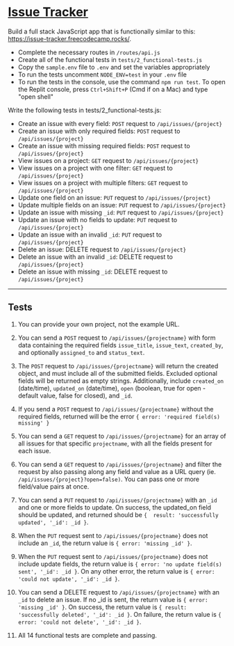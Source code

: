 # [Issue Tracker](https://www.freecodecamp.org/learn/quality-assurance/quality-assurance-projects/issue-tracker)

Build a full stack JavaScript app that is functionally similar to this: https://issue-tracker.freecodecamp.rocks/. 

* Complete the necessary routes in `/routes/api.js`
* Create all of the functional tests in `tests/2_functional-tests.js`
* Copy the `sample.env` file to `.env` and set the variables appropriately
* To run the tests uncomment `NODE_ENV=test` in your `.env` file
* To run the tests in the console, use the command `npm run test`. To open the Replit console, press `Ctrl+Shift+P` (Cmd if on a Mac) and type "open shell"

Write the following tests in tests/2_functional-tests.js:

* Create an issue with every field: `POST` request to `/api/issues/{project}`
* Create an issue with only required fields: `POST` request to `/api/issues/{project}`
* Create an issue with missing required fields: `POST` request to `/api/issues/{project}`
* View issues on a project: `GET` request to `/api/issues/{project}`
* View issues on a project with one filter: `GET` request to `/api/issues/{project}`
* View issues on a project with multiple filters: `GET` request to `/api/issues/{project}`
* Update one field on an issue: `PUT` request to `/api/issues/{project}`
* Update multiple fields on an issue: `PUT` request to `/api/issues/{project}`
* Update an issue with missing `_id`: `PUT` request to `/api/issues/{project}`
* Update an issue with no fields to update: `PUT` request to `/api/issues/{project}`
* Update an issue with an invalid `_id`: `PUT` request to `/api/issues/{project}`
* Delete an issue: DELETE request to `/api/issues/{project}`
* Delete an issue with an invalid `_id`: DELETE request to `/api/issues/{project}`
* Delete an issue with missing `_id`: DELETE request to `/api/issues/{project}`

---
## Tests

1. You can provide your own project, not the example URL.

1. You can send a `POST` request to ``/api/issues/{projectname}`` with form data containing the required fields `issue_title`, `issue_text`, `created_by`, and optionally `assigned_to` and `status_text`.

1. The `POST` request to `/api/issues/{projectname}` will return the created object, and must include all of the submitted fields. Excluded optional fields will be returned as empty strings. Additionally, include `created_on` (date/time), `updated_on` (date/time), `open` (boolean, true for open - default value, false for closed), and `_id`.

1. If you send a `POST` request to `/api/issues/{projectname}` without the required fields, returned will be the error `{ error: 'required field(s) missing' }`

1. You can send a `GET` request to `/api/issues/{projectname}` for an array of all issues for that specific `projectname`, with all the fields present for each issue.

1. You can send a `GET` request to `/api/issues/{projectname}` and filter the request by also passing along any field and value as a URL query (ie. `/api/issues/{project}?open=false)`. You can pass one or more field/value pairs at once.

1. You can send a `PUT` request to `/api/issues/{projectname}` with an `_id` and one or more fields to update. On success, the updated_on field should be updated, and returned should be `{  result: 'successfully updated', '_id': _id }`.

1. When the `PUT` request sent to `/api/issues/{projectname}` does not include an `_id`, the return value is `{ error: 'missing _id' }`.

1. When the `PUT` request sent to `/api/issues/{projectname}` does not include update fields, the return value is `{ error: 'no update field(s) sent', '_id': _id }`. On any other error, the return value is `{ error: 'could not update', '_id': _id }`.

1. You can send a DELETE request to `/api/issues/{projectname}` with an `_id` to delete an issue. If no _id is sent, the return value is `{ error: 'missing _id' }`. On success, the return value is `{ result: 'successfully deleted', '_id': _id }`. On failure, the return value is `{ error: 'could not delete', '_id': _id }`.

1. All 14 functional tests are complete and passing.